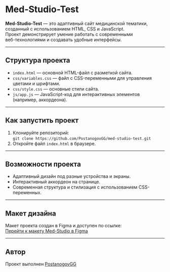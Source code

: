 # Med-Studio-Test

**Med-Studio-Test** — это адаптивный сайт медицинской тематики,  
созданный с использованием HTML, CSS и JavaScript.  
Проект демонстрирует умение работать с современными  
веб-технологиями и создавать удобные интерфейсы.

---

## Структура проекта

- `index.html` — основной HTML-файл с разметкой сайта.  
- `css/variables.css` — файл с CSS-переменными для управления цветами и шрифтами.  
- `css/style.css` — основные стили сайта.  
- `js/app.js` — JavaScript-код для интерактивных элементов (например, аккордеона).

---

## Как запустить проект

1. Клонируйте репозиторий:  
   `git clone https://github.com/PostanogovGG/med-studio-test.git`  
2. Откройте файл `index.html` в браузере.

---

## Возможности проекта

- Адаптивный дизайн под разные устройства и экраны.  
- Интерактивный аккордеон на странице.  
- Современная структура и стилизация с использованием CSS-переменных.

---

## Макет дизайна

Макет проекта создан в Figma и доступен по ссылке:  
[Перейти к макету Med-Studio в Figma](https://www.figma.com/design/dkX43S9vfjKsg2Bold71vE/Med.Test?node-id=24463-1122&t=ikAryeBqqL1zdC02-1)

---

## Автор

Проект выполнен [PostanogovGG](https://github.com/PostanogovGG)

